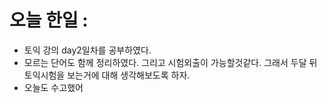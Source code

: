 # 오늘 한일 :
  - 토익 강의 day2일차를 공부하였다. 
  - 모르는 단어도 함께 정리하였다. 그리고 시험외출이 가능할것같다. 그래서 두달 뒤 토익시험을 보는거에 대해 생각해보도록 하자.
  - 오늘도 수고했어
